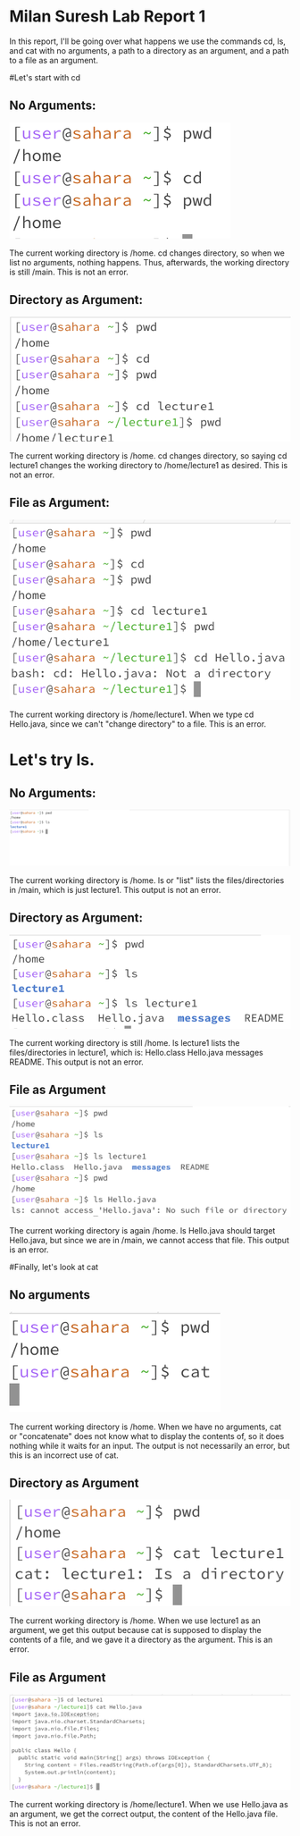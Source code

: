 # Milan Suresh Lab Report 1

In this report, I'll be going over what happens we use the commands cd, ls, and cat with no arguments, a path to a directory as an argument, and a path to a file as an argument.

#Let's start with cd

## No Arguments:

![Image](ss4.png)

The current working directory is /home. cd changes directory, so when we list no arguments, nothing happens. Thus, afterwards, the working directory is still /main. This is not an error.

## Directory as Argument:

![Image](ss5.png)

The current working directory is /home. cd changes directory, so saying cd lecture1 changes the working directory to /home/lecture1 as desired. This is not an error.

## File as Argument:

![Image](ss6.png)

The current working directory is /home/lecture1. When we type cd Hello.java, since we can't "change directory" to a file. This is an error.

# Let's try ls.

## No Arguments:

![Image](ss1.jpg)

The current working directory is /home. ls or "list" lists the files/directories in /main, which is just lecture1. This output is not an error.

## Directory as Argument:

![Image](ss2.jpg)

The current working directory is still /home. ls lecture1 lists the files/directories in lecture1, which is: Hello.class  Hello.java  messages  README. This output is not an error.

## File as Argument

![Image](ss3.jpg)

The current working directory is again /home. ls Hello.java should target Hello.java, but since we are in /main, we cannot access that file. This output is an error.

#Finally, let's look at cat

## No arguments

![Image](SS7.png)

The current working directory is /home. When we have no arguments, cat or "concatenate" does not know what to display the contents of, so it does nothing while it waits for an input. The output is not necessarily an error, but this is an incorrect use of cat.

## Directory as Argument

![Image](SS8.png)

The current working directory is /home. When we use lecture1 as an argument, we get this output because cat is supposed to display the contents of a file, and we gave it a directory as the argument. This is an error.

## File as Argument

![Image](SS9.png)

The current working directory is /home/lecture1. When we use Hello.java as an argument, we get the correct output, the content of the Hello.java file. This is not an error.











